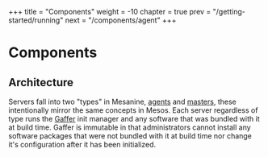 +++
title = "Components"
weight = -10
chapter = true
prev = "/getting-started/running"
next = "/components/agent"
+++

# Components

## Architecture

Servers fall into two "types" in Mesanine, [agents](/components/agent) and [masters](/components/master), these intentionally mirror the same concepts in Mesos. Each server regardless of type runs the [Gaffer](/components/gaffer) init manager and any software that was bundled with it at build time. Gaffer is immutable in that administrators cannot install any software packages that were not bundled with it at build time nor change it's configuration after it has been initialized. 
